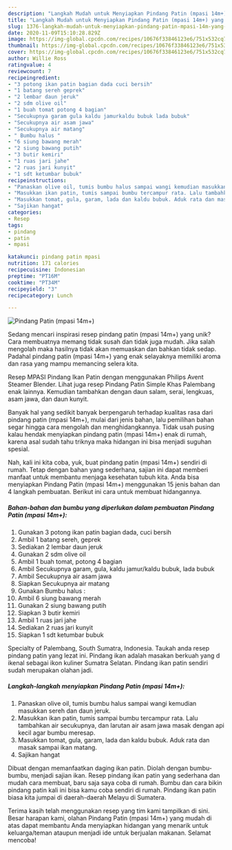 ```yaml
---
description: "Langkah Mudah untuk Menyiapkan Pindang Patin (mpasi 14m+) yang Lezat Sekali"
title: "Langkah Mudah untuk Menyiapkan Pindang Patin (mpasi 14m+) yang Lezat Sekali"
slug: 1376-langkah-mudah-untuk-menyiapkan-pindang-patin-mpasi-14m-yang-lezat-sekali
date: 2020-11-09T15:10:28.829Z
image: https://img-global.cpcdn.com/recipes/10676f33846123e6/751x532cq70/pindang-patin-mpasi-14m-foto-resep-utama.jpg
thumbnail: https://img-global.cpcdn.com/recipes/10676f33846123e6/751x532cq70/pindang-patin-mpasi-14m-foto-resep-utama.jpg
cover: https://img-global.cpcdn.com/recipes/10676f33846123e6/751x532cq70/pindang-patin-mpasi-14m-foto-resep-utama.jpg
author: Willie Ross
ratingvalue: 4
reviewcount: 7
recipeingredient:
- "3 potong ikan patin bagian dada cuci bersih"
- "1 batang sereh geprek"
- "2 lembar daun jeruk"
- "2 sdm olive oil"
- "1 buah tomat potong 4 bagian"
- "Secukupnya garam gula kaldu jamurkaldu bubuk lada bubuk"
- "Secukupnya air asam jawa"
- "Secukupnya air matang"
- " Bumbu halus "
- "6 siung bawang merah"
- "2 siung bawang putih"
- "3 butir kemiri"
- "1 ruas jari jahe"
- "2 ruas jari kunyit"
- "1 sdt ketumbar bubuk"
recipeinstructions:
- "Panaskan olive oil, tumis bumbu halus sampai wangi kemudian masukkan sereh dan daun jeruk."
- "Masukkan ikan patin, tumis sampai bumbu tercampur rata. Lalu tambahkan air secukupnya, dan larutan air asam jawa masak dengan api kecil agar bumbu meresap."
- "Masukkan tomat, gula, garam, lada dan kaldu bubuk. Aduk rata dan masak sampai ikan matang."
- "Sajikan hangat"
categories:
- Resep
tags:
- pindang
- patin
- mpasi

katakunci: pindang patin mpasi 
nutrition: 171 calories
recipecuisine: Indonesian
preptime: "PT16M"
cooktime: "PT34M"
recipeyield: "3"
recipecategory: Lunch

---
```



![Pindang Patin (mpasi 14m+)](https://img-global.cpcdn.com/recipes/10676f33846123e6/751x532cq70/pindang-patin-mpasi-14m-foto-resep-utama.jpg)

Sedang mencari inspirasi resep pindang patin (mpasi 14m+) yang unik? Cara membuatnya memang tidak susah dan tidak juga mudah. Jika salah mengolah maka hasilnya tidak akan memuaskan dan bahkan tidak sedap. Padahal pindang patin (mpasi 14m+) yang enak selayaknya memiliki aroma dan rasa yang mampu memancing selera kita.

Resep MPASI Pindang Ikan Patin dengan menggunakan Philips Avent Steamer Blender. Lihat juga resep Pindang Patin Simple Khas Palembang enak lainnya. Kemudian tambahkan dengan daun salam, serai, lengkuas, asam jawa, dan daun kunyit.

Banyak hal yang sedikit banyak berpengaruh terhadap kualitas rasa dari pindang patin (mpasi 14m+), mulai dari jenis bahan, lalu pemilihan bahan segar hingga cara mengolah dan menghidangkannya. Tidak usah pusing kalau hendak menyiapkan pindang patin (mpasi 14m+) enak di rumah, karena asal sudah tahu triknya maka hidangan ini bisa menjadi suguhan spesial.


Nah, kali ini kita coba, yuk, buat pindang patin (mpasi 14m+) sendiri di rumah. Tetap dengan bahan yang sederhana, sajian ini dapat memberi manfaat untuk membantu menjaga kesehatan tubuh kita. Anda bisa menyiapkan Pindang Patin (mpasi 14m+) menggunakan 15 jenis bahan dan 4 langkah pembuatan. Berikut ini cara untuk membuat hidangannya.

<!--inarticleads1-->

##### Bahan-bahan dan bumbu yang diperlukan dalam pembuatan Pindang Patin (mpasi 14m+):

1. Gunakan 3 potong ikan patin bagian dada, cuci bersih
1. Ambil 1 batang sereh, geprek
1. Sediakan 2 lembar daun jeruk
1. Gunakan 2 sdm olive oil
1. Ambil 1 buah tomat, potong 4 bagian
1. Ambil Secukupnya garam, gula, kaldu jamur/kaldu bubuk, lada bubuk
1. Ambil Secukupnya air asam jawa
1. Siapkan Secukupnya air matang
1. Gunakan  Bumbu halus :
1. Ambil 6 siung bawang merah
1. Gunakan 2 siung bawang putih
1. Siapkan 3 butir kemiri
1. Ambil 1 ruas jari jahe
1. Sediakan 2 ruas jari kunyit
1. Siapkan 1 sdt ketumbar bubuk


Specialty of Palembang, South Sumatra, Indonesia. Taukah anda resep pindang patin yang lezat ini. Pindang ikan adalah masakan berkuah yang d ikenal sebagai ikon kuliner Sumatra Selatan. Pindang ikan patin sendiri sudah merupakan olahan jadi. 

<!--inarticleads2-->

##### Langkah-langkah menyiapkan Pindang Patin (mpasi 14m+):

1. Panaskan olive oil, tumis bumbu halus sampai wangi kemudian masukkan sereh dan daun jeruk.
1. Masukkan ikan patin, tumis sampai bumbu tercampur rata. Lalu tambahkan air secukupnya, dan larutan air asam jawa masak dengan api kecil agar bumbu meresap.
1. Masukkan tomat, gula, garam, lada dan kaldu bubuk. Aduk rata dan masak sampai ikan matang.
1. Sajikan hangat


Dibuat dengan memanfaatkan daging ikan patin. Diolah dengan bumbu-bumbu, menjadi sajian ikan. Resep pindang ikan patin yang sederhana dan mudah cara membuat, baru saja saya coba di rumah. Bumbu dan cara bikin pindang patin kali ini bisa kamu coba sendiri di rumah. Pindang ikan patin biasa kita jumpai di daerah-daerah Melayu di Sumatera. 

Terima kasih telah menggunakan resep yang tim kami tampilkan di sini. Besar harapan kami, olahan Pindang Patin (mpasi 14m+) yang mudah di atas dapat membantu Anda menyiapkan hidangan yang menarik untuk keluarga/teman ataupun menjadi ide untuk berjualan makanan. Selamat mencoba!
